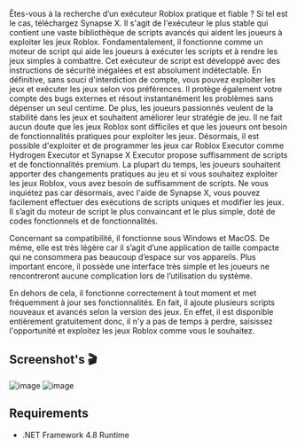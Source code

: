 Êtes-vous à la recherche d’un exécuteur Roblox pratique et fiable ? Si tel est le cas, téléchargez Synapse X. Il s'agit de l'exécuteur le plus stable qui contient une vaste bibliothèque de scripts avancés qui aident les joueurs à exploiter les jeux Roblox. Fondamentalement, il fonctionne comme un moteur de script qui aide les joueurs à exécuter les scripts et à rendre les jeux simples à combattre. Cet exécuteur de script est développé avec des instructions de sécurité inégalées et est absolument indétectable. En définitive, sans souci d'interdiction de compte, vous pouvez exploiter les jeux et exécuter les jeux selon vos préférences. Il protège également votre compte des bugs externes et résout instantanément les problèmes sans dépenser un seul centime. De plus, les joueurs passionnés veulent de la stabilité dans les jeux et souhaitent améliorer leur stratégie de jeu. Il ne fait aucun doute que les jeux Roblox sont difficiles et que les joueurs ont besoin de fonctionnalités pratiques pour exploiter les jeux. Désormais, il est possible d'exploiter et de programmer les jeux car Roblox Executor comme Hydrogen Executor et Synapse X Executor propose suffisamment de scripts et de fonctionnalités premium. La plupart du temps, les joueurs souhaitent apporter des changements pratiques au jeu et si vous souhaitez exploiter les jeux Roblox, vous avez besoin de suffisamment de scripts. Ne vous inquiétez pas car désormais, avec l'aide de Synapse X, vous pouvez facilement effectuer des exécutions de scripts uniques et modifier les jeux. Il s’agit du moteur de script le plus convaincant et le plus simple, doté de codes fonctionnels et de fonctionnalités.

Concernant sa compatibilité, il fonctionne sous Windows et MacOS. De même, elle est très légère car il s’agit d’une application de taille compacte qui ne consommera pas beaucoup d’espace sur vos appareils. Plus important encore, il possède une interface très simple et les joueurs ne rencontreront aucune complication lors de l’utilisation du système.

En dehors de cela, il fonctionne correctement à tout moment et met fréquemment à jour ses fonctionnalités. En fait, il ajoute plusieurs scripts nouveaux et avancés selon la version des jeux. En effet, il est disponible entièrement gratuitement donc, il n'y a pas de temps à perdre, saisissez l'opportunité et exploitez les jeux Roblox comme vous le souhaitez.

## Screenshot's 🎬

![image](https://github.com/irem3mb3r/SynapseX/assets/163914595/87e4a101-6b4a-4a09-9d92-87b55fca47fd)
![image](https://github.com/irem3mb3r/SynapseX/assets/163914595/9259e4b1-f856-46ec-a521-e08d9579bda5)

## Requirements
- .NET Framework 4.8 Runtime
